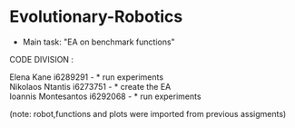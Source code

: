 # Evolutionary-Robotics

* Main task: "EA on benchmark functions"

CODE DIVISION :</br>


Elena Kane i6289291 - * run experiments</br>
Nikolaos Ntantis i6273751 - * create the EA</br>
Ioannis Montesantos i6292068 - * run experiments</br>

(note: robot,functions and plots were imported from previous assigments) </br>

